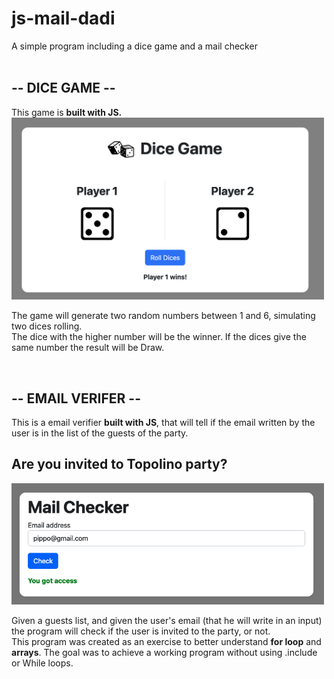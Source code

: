 # js-mail-dadi
A simple program including a dice game and a mail checker
<br><br>

<h2>-- DICE GAME --</h2>
This game is <strong>built with JS.</strong> <br>
<img src="img/Screen-1.png" width="500px">
<br>
<p>
The game will generate two random numbers between 1 and 6, simulating two dices rolling. <br>
The dice with the higher number will be the winner. If the dices give the same number the result will be Draw.
</p>
<br>
<h2>-- EMAIL VERIFER  --</h2>
This is a email verifier <strong>built with JS</strong>, that will tell if the email written by the user is in the list of the guests of the party. <br>
<h2>Are you invited to Topolino party?</h2 >
<img src="img/Screen-3.png" width="500px">
<br>
<p>
Given a guests list, and given the user's email (that he will write in an input) the program will check if the user is invited to the party, or not.<br>
This program was created as an exercise to better understand <strong>for loop</strong> and <strong>arrays</strong>. The goal was to achieve a working program without using .include or While loops.
</p>
